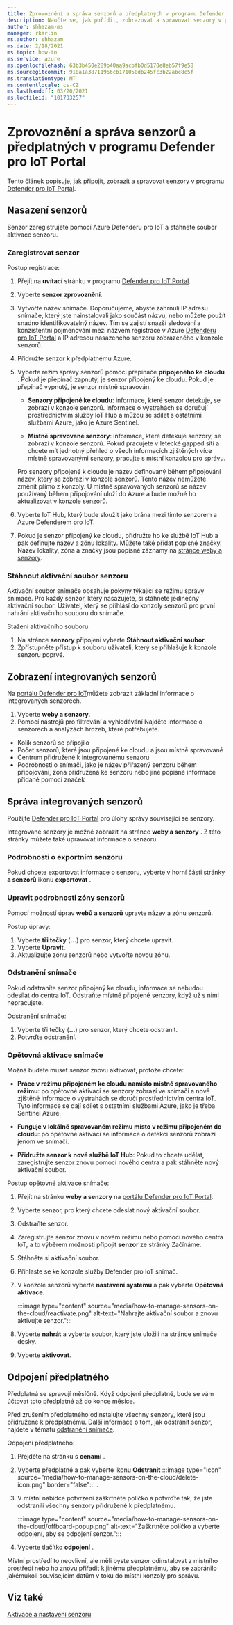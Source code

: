 ```yaml
---
title: Zprovoznění a správa senzorů a předplatných v programu Defender pro IoT Portal
description: Naučte se, jak pořídit, zobrazovat a spravovat senzory v programu Defender pro IoT Portal.
author: shhazam-ms
manager: rkarlin
ms.author: shhazam
ms.date: 2/18/2021
ms.topic: how-to
ms.service: azure
ms.openlocfilehash: 63b3b450e289b40aa9acbfb0d5170e8eb57f9e58
ms.sourcegitcommit: 910a1a38711966cb171050db245fc3b22abc8c5f
ms.translationtype: MT
ms.contentlocale: cs-CZ
ms.lasthandoff: 03/20/2021
ms.locfileid: "101733257"
---
```

# <a name="onboard-and-manage-sensors-and-subscriptions-in-the-defender-for-iot-portal"></a>Zprovoznění a správa senzorů a předplatných v programu Defender pro IoT Portal

Tento článek popisuje, jak připojit, zobrazit a spravovat senzory v programu [Defender pro IoT Portal](https://portal.azure.com/#blade/Microsoft_Azure_IoT_Defender/IoTDefenderDashboard/Getting_Started).

## <a name="onboard-sensors"></a>Nasazení senzorů

Senzor zaregistrujete pomocí Azure Defenderu pro IoT a stáhnete soubor aktivace senzoru.

### <a name="register-the-sensor"></a>Zaregistrovat senzor

Postup registrace:

1. Přejít na **uvítací** stránku v programu [Defender pro IoT Portal](https://portal.azure.com/#blade/Microsoft_Azure_IoT_Defender/IoTDefenderDashboard/Getting_Started).
1. Vyberte **senzor zprovoznění**.
1. Vytvořte název snímače. Doporučujeme, abyste zahrnuli IP adresu snímače, který jste nainstalovali jako součást názvu, nebo můžete použít snadno identifikovatelný název. Tím se zajistí snazší sledování a konzistentní pojmenování mezi názvem registrace v Azure [Defenderu pro IoT Portal](https://portal.azure.com/#blade/Microsoft_Azure_IoT_Defender/IoTDefenderDashboard/Getting_Started) a IP adresou nasazeného senzoru zobrazeného v konzole senzorů.
1. Přidružte senzor k předplatnému Azure.
1. Vyberte režim správy senzorů pomocí přepínače **připojeného ke cloudu** . Pokud je přepínač zapnutý, je senzor připojený ke cloudu. Pokud je přepínač vypnutý, je senzor místně spravován.

   - **Senzory připojené ke cloudu**: informace, které senzor detekuje, se zobrazí v konzole senzorů. Informace o výstrahách se doručují prostřednictvím služby IoT Hub a můžou se sdílet s ostatními službami Azure, jako je Azure Sentinel.

   - **Místně spravované senzory**: informace, které detekuje senzory, se zobrazí v konzole senzorů. Pokud pracujete v letecké gapped síti a chcete mít jednotný přehled o všech informacích zjištěných více místně spravovanými senzory, pracujte s místní konzolou pro správu.

   Pro senzory připojené k cloudu je název definovaný během připojování název, který se zobrazí v konzole senzorů. Tento název nemůžete změnit přímo z konzoly. U místně spravovaných senzorů se název používaný během připojování uloží do Azure a bude možné ho aktualizovat v konzole senzorů.

1. Vyberte IoT Hub, který bude sloužit jako brána mezi tímto senzorem a Azure Defenderem pro IoT.
1. Pokud je senzor připojený ke cloudu, přidružte ho ke službě IoT Hub a pak definujte název a zónu lokality. Můžete také přidat popisné značky. Název lokality, zóna a značky jsou popisné záznamy na [stránce weby a senzory](#view-onboarded-sensors).

### <a name="download-the-sensor-activation-file"></a>Stáhnout aktivační soubor senzoru

Aktivační soubor snímače obsahuje pokyny týkající se režimu správy snímače. Pro každý senzor, který nasazujete, si stáhnete jedinečný aktivační soubor. Uživatel, který se přihlásí do konzoly senzorů pro první nahrání aktivačního souboru do snímače.

Stažení aktivačního souboru:

1. Na stránce **senzory** připojení vyberte **Stáhnout aktivační soubor**.
1. Zpřístupněte přístup k souboru uživateli, který se přihlašuje k konzole senzoru poprvé.

## <a name="view-onboarded-sensors"></a>Zobrazení integrovaných senzorů

Na [portálu Defender pro IoT](https://portal.azure.com/#blade/Microsoft_Azure_IoT_Defender/IoTDefenderDashboard/Getting_Started)můžete zobrazit základní informace o integrovaných senzorech.

1. Vyberte **weby a senzory**.
1. Pomocí nástrojů pro filtrování a vyhledávání Najděte informace o senzorech a analýzách hrozeb, které potřebujete.

- Kolik senzorů se připojilo
- Počet senzorů, které jsou připojené ke cloudu a jsou místně spravované
- Centrum přidružené k integrovanému senzoru
- Podrobnosti o snímači, jako je název přiřazený senzoru během připojování, zóna přidružená ke senzoru nebo jiné popisné informace přidané pomocí značek

## <a name="manage-onboarded-sensors"></a>Správa integrovaných senzorů

Použijte [Defender pro IoT Portal](https://portal.azure.com/#blade/Microsoft_Azure_IoT_Defender/IoTDefenderDashboard/Getting_Started) pro úlohy správy související se senzory.

Integrované senzory je možné zobrazit na stránce **weby a senzory** . Z této stránky můžete také upravovat informace o senzoru.

### <a name="export-sensor-details"></a>Podrobnosti o exportním senzoru

Pokud chcete exportovat informace o senzoru, vyberte v horní části stránky **a senzorů** ikonu **exportovat** .

### <a name="edit-sensor-zone-details"></a>Upravit podrobnosti zóny senzorů

Pomocí možností úprav **webů a senzorů** upravte název a zónu senzorů.

Postup úpravy:

1. Vyberte **tři tečky** (**...**) pro senzor, který chcete upravit.
1. Vyberte **Upravit**.
1. Aktualizujte zónu senzorů nebo vytvořte novou zónu.

### <a name="delete-a-sensor"></a>Odstranění snímače

Pokud odstraníte senzor připojený ke cloudu, informace se nebudou odesílat do centra IoT. Odstraňte místně připojené senzory, když už s nimi nepracujete.

Odstranění snímače:

1. Vyberte tři tečky (**...**) pro senzor, který chcete odstranit.
1. Potvrďte odstranění.

### <a name="reactivate-a-sensor"></a>Opětovná aktivace snímače 

Možná budete muset senzor znovu aktivovat, protože chcete:

- **Práce v režimu připojeném ke cloudu namísto místně spravovaného režimu**: po opětovné aktivaci se senzory zobrazí ve snímači a nově zjištěné informace o výstrahách se doručí prostřednictvím centra IoT. Tyto informace se dají sdílet s ostatními službami Azure, jako je třeba Sentinel Azure.

- **Funguje v lokálně spravovaném režimu místo v režimu připojeném do cloudu**: po opětovné aktivaci se informace o detekci senzorů zobrazí jenom ve snímači.

- **Přidružte senzor k nové službě IoT Hub**: Pokud to chcete udělat, zaregistrujte senzor znovu pomocí nového centra a pak stáhněte nový aktivační soubor.

Postup opětovné aktivace snímače:

1. Přejít na stránku **weby a senzory** na [portálu Defender pro IoT Portal](https://portal.azure.com/#blade/Microsoft_Azure_IoT_Defender/IoTDefenderDashboard/Getting_Started).

2. Vyberte senzor, pro který chcete odeslat nový aktivační soubor.

3. Odstraňte senzor.

4. Zaregistrujte senzor znovu v novém režimu nebo pomocí nového centra IoT, a to výběrem možnosti připojit **senzor** ze stránky Začínáme.

5. Stáhněte si aktivační soubor.

1. Přihlaste se ke konzole služby Defender pro IoT snímač.

7. V konzole senzorů vyberte **nastavení systému** a pak vyberte **Opětovná aktivace**.

   :::image type="content" source="media/how-to-manage-sensors-on-the-cloud/reactivate.png" alt-text="Nahrajte aktivační soubor a znovu aktivujte senzor.":::

8. Vyberte **nahrát** a vyberte soubor, který jste uložili na stránce snímače desky.

9. Vyberte **aktivovat**.

## <a name="offboard-a-subscription"></a>Odpojení předplatného

Předplatná se spravují měsíčně. Když odpojení předplatné, bude se vám účtovat toto předplatné až do konce měsíce. 

Před zrušením předplatného odinstalujte všechny senzory, které jsou přidružené k předplatnému. Další informace o tom, jak odstranit senzor, najdete v tématu [odstranění snímače](#delete-a-sensor). 

Odpojení předplatného:

1. Přejděte na stránku s **cenami** .
1. Vyberte předplatné a pak vyberte ikonu **Odstranit** :::image type="icon" source="media/how-to-manage-sensors-on-the-cloud/delete-icon.png" border="false"::: .
1. V místní nabídce potvrzení zaškrtněte políčko a potvrďte tak, že jste odstranili všechny senzory přidružené k předplatnému.

    :::image type="content" source="media/how-to-manage-sensors-on-the-cloud/offboard-popup.png" alt-text="Zaškrtněte políčko a vyberte odpojení, aby se odpojení senzor.":::

1. Vyberte tlačítko **odpojení** . 

Místní prostředí to neovlivní, ale měli byste senzor odinstalovat z místního prostředí nebo ho znovu přiřadit k jinému předplatnému, aby se zabránilo jakémukoli souvisejícím datům v toku do místní konzoly pro správu. 

## <a name="see-also"></a>Viz také

[Aktivace a nastavení senzoru](how-to-activate-and-set-up-your-sensor.md)
